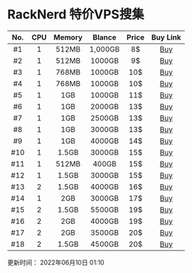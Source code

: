 # RackNerd 特价VPS搜集

| No. | CPU | Memory | Blance | Price | Buy Link |
| :------:| :------: | :------: | :------: | :------: | :------: |
| #1 | 1 | 512MB |  1,000GB | 8$ | [Buy](https://my.racknerd.com/aff.php?aff=1030&pid=565) |
| #2 | 1 | 512MB |  1000GB | 9$ | [Buy](https://my.racknerd.com/aff.php?aff=1030&pid=620) |
| #3 | 1 | 768MB |  1000GB | 10$ | [Buy](https://my.racknerd.com/aff.php?aff=1030&pid=587) |
| #4 | 1 | 768MB |  1000GB | 10$ | [Buy](https://my.racknerd.com/aff.php?aff=1030&pid=632) |
| #5 | 1 | 1GB |  1000GB | 11$ | [Buy](https://my.racknerd.com/aff.php?aff=1030&pid=648) |
| #6 | 1 | 1GB |  2000GB | 13$ | [Buy](https://my.racknerd.com/aff.php?aff=1030&pid=621) |
| #7 | 1 | 1GB |  2500GB | 13$ | [Buy](https://my.racknerd.com/aff.php?aff=1030&pid=645) |
| #8 | 1 | 1GB |  3000GB | 13$ | [Buy](https://my.racknerd.com/aff.php?aff=1030&pid=279) |
| #9 | 1 | 1GB |  4000GB | 14$ | [Buy](https://my.racknerd.com/aff.php?aff=1030&pid=588) |
| #10 | 1 | 1.5GB |  3000GB | 15$ | [Buy](https://my.racknerd.com/aff.php?aff=1030&pid=633) |
| #11 | 1 | 512MB |  400GB | 15$ | [Buy](https://my.racknerd.com/aff.php?aff=1030&pid=302) |
| #12 | 1 | 1.5GB |  3000GB | 15$ | [Buy](https://my.racknerd.com/aff.php?aff=1030&pid=663) |
| #13 | 2 | 1.5GB |  4000GB | 16$ | [Buy](https://my.racknerd.com/aff.php?aff=1030&pid=135) |
| #14 | 1 | 2GB |  3000GB | 17$ | [Buy](https://my.racknerd.com/aff.php?aff=1030&pid=649) |
| #15 | 2 | 1.5GB |  5500GB | 19$ | [Buy](https://my.racknerd.com/aff.php?aff=1030&pid=102) |
| #16 | 2 | 2GB |  4000GB | 19$ | [Buy](https://my.racknerd.com/aff.php?aff=1030&pid=280) |
| #17 | 2 | 2GB |  3500GB | 20$ | [Buy](https://my.racknerd.com/aff.php?aff=1030&pid=74) |
| #18 | 2 | 1.5GB |  4500GB | 20$ | [Buy](https://my.racknerd.com/aff.php?aff=1030&pid=162) |

更新时间： 2022年06月10日 01:10
